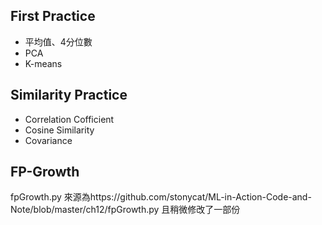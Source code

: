 ## First Practice
   * 平均值、4分位數
   * PCA
   * K-means

## Similarity Practice
   * Correlation Cofficient
   * Cosine Similarity
   * Covariance
## FP-Growth  
  fpGrowth.py 來源為https://github.com/stonycat/ML-in-Action-Code-and-Note/blob/master/ch12/fpGrowth.py 且稍微修改了一部份
